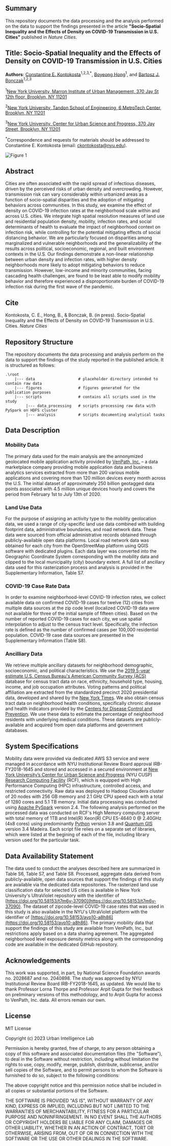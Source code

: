 ## Summary
This repository documents the data processing and the analysis performed on the data to support the findings presented in the article **"Socio-Spatial Inequality and the Effects of Density on COVID-19 Transmission in U.S. Cities"** published in *Nature Cities*.

## Title: Socio-Spatial Inequality and the Effects of Density on COVID-19 Transmission in U.S. Cities

**Authors**: [Constantine E. Kontokosta](https://marroninstitute.nyu.edu/people/constantine-kontokosta)<sup>1,2,3,*</sup>, [Boyeong Hong](https://marroninstitute.nyu.edu/people/boyeong-hong)<sup>1</sup>, and [Bartosz J. Bonczak](https://marroninstitute.nyu.edu/people/bartosz-bonczak)<sup>1,2,3</sup>

<sup>1</sup>[New York University, Marron Institute of Urban Management, 370 Jay St 12th floor, Brooklyn, NY 11201](https://marroninstitute.nyu.edu/)

<sup>2</sup>[New York University, Tandon School of Engineering, 6 MetroTech Center, Brooklyn, NY 11201](https://engineering.nyu.edu)

<sup>3</sup>[New York University, Center for Urban Science and Progress, 370 Jay Street, Brooklyn, NY 11201](https://cusp.nyu.edu/)

<sup>*</sup>Correspondence and requests for materials should be addressed to Constantine E. Kontokosta (email: <ckontokosta@nyu.edu>).

![Figure 1](https://github.com/UrbanIntelligenceLab/neighborhood-density-mitigating-behavior-and-the-inequality-of-covid-19-transmission-in-us-cities/blob/main/figure1.png?raw=true)

## Abstract
Cities are often associated with the rapid spread of infectious diseases, driven by the perceived risks of urban density and overcrowding. However, transmission risk can vary considerably within urbanized areas as a function of socio-spatial disparities and the adoption of mitigating behaviors across communities. In this study, we examine the effect of density on COVID-19 infection rates at the neighborhood scale within and across U.S. cities. We integrate high spatial resolution measures of land use and residential population density, mobility, infection rates, and social determinants of health to evaluate the impact of neighborhood context on infection risk, while controlling for the potential mitigating effects of social distancing behavior. We are particularly focused on disparities among marginalized and vulnerable neighborhoods and the generalizability of the results across political, socioeconomic, regional, and built environment contexts in the U.S. Our findings demonstrate a non-linear relationship between urban density and infection rates, with higher density neighborhoods more likely to adopt mitigating behaviors to reduce transmission. However, low-income and minority communities, facing cascading health challenges, are found to be least able to modify mobility behavior and therefore experienced a disproportionate burden of COVID-19 infection risk during the first wave of the pandemic.

## Cite
Kontokosta, C. E., Hong, B., & Bonczak, B. (in press). Socio-Spatial Inequality and the Effects of Density on COVID-19 Transmission in U.S. Cities. *Nature Cities*

## Repository Structure
The repository documents the data processing and analysis perform on the data to support the findings of the study reported in the published article. It is structured as follows:

```
.\root
    |--- data                   # placeholder directory intended to contain raw data
    |--- figures                # figures generated for the publication purposes
    |--- scripts                # contains all scripts used in the study 
         |--- data_processing   # scripts processing raw data with PySpark on HDFS cluster
         |--- analysis          # scripts documenting analytical tasks
```

## Data Description

### Mobility Data
The primary data used for the main analysis are the annonymized geolocated mobile application activity provided by [VenPath, Inc.](https://www.venpath.net/) – a data marketplace company providing mobile application data and business analytics services extracted from more than 200 various mobile applications and covering more than 120 million devices every month across the U.S. The initial dataset of approximately 250 billion geotagged data points associated with 4.5 million unique devices hourly and covers the period from February 1st to July 13th of 2020.

### Land Use Data
For the purpose of assigning an activity type to the mobility geolocation data, we used a range of city-specific land use data combined with building footprint data, administrative boundaries, and road network data. These data were sourced from official administrative records obtained through publicly-available open data platforms. Local road network data was obtained for each city from the OpenStreetMap platform using QGIS software with dedicated plugins. Each data layer was converted into the Geographic Coordinate System corresponding with the mobility data and clipped to the local municipality (city) boundary extent. A full list of ancillary data used for this rasterization process and analysis is provided in the Supplementary Information, Table S7.

### COVID-19 Case Rate Data
In order to examine neighborhood-level COVID-19 infection rates, we collect available data on confirmed COVID-19 cases for twelve (12) cities from multiple data sources at the zip code level (localized COVID-19 data were not available for three of the initial sample of fifteen cities). Based on the number of reported COVID-19 cases for each city, we use spatial interpolation to adjust to the census tract level. Specifically, the infection rate is defined as the number of confirmed cases per 100,000 residential population. COVID-19 case data sources are presented in the Supplementary Information (Table S8). 

### Ancilliary Data
We retrieve multiple ancillary datasets for neighborhood demographic, socioeconomic, and political characteristics. We use the [2019 5-year estimate U.S. Census Bureau's American Community Survey (ACS)](https://www.census.gov/programs-surveys/acs/technical-documentation/table-and-geography-changes/2019/5-year.html) database for census tract data on race, ethnicity, household type, housing, income, and job occupation attributes. Voting patterns and political affiliation are extracted from the standardized precinct 2020 presidential data, developed and shared by the [New York Times](https://github.com/TheUpshot/presidential-precinct-map-2020). We also obtain census tract data on neighborhood health conditions, specifically chronic disease and health indicators provided by the [Centers for Disease Control and Prevention](https://chronicdata.cdc.gov/500-Cities-Places/PLACES-Local-Data-for-Better-Health-Census-Tract-D/cwsq-ngmh). We use these data to estimate the percentage of neighborhood residents with underlying medical conditions. These datasets are publicly-available and acquired from open data platforms and government databases. 

## System Specifications
Mobility data were provided via dedicated AWS S3 service and were managed in accordance with NYU Institutional Review Board approval IRB-FY2018-1645 and stored and accessed in a secured environment at [New York University’s Center for Urban Science and Progress](cusp.nyu.edu) (NYU CUSP) [Research Computing Facility](https://datahub.cusp.nyu.edu/) (RCF), which is equipped with High Performance Computing (HPC) infrastructure, controlled access, and restricted connectivity. Raw data was deployed to Hadoop Cloudera cluster of 20 nodes with 256 GB memory and 2.1 GHz CPU speed each with a total of 1280 cores and 5.1 TB memory. Initial data processing was conducted using [Apache PySpark](https://spark.apache.org/docs/latest/api/python/index.html) version 2.4. The following analysis performed on the processed data was conducted on RCF's High Memory computing server with total memory of 1TB and Intel(R) Xeon(R) CPU E5-4640 0 @ 2.40GHz (4x8 cores) using predominantly [Python](https://www.python.org/) version 3.8 and [Quantum GIS](https://www.qgis.org/en/site/index.html) version 3.4 Madeira. Each script file relies on a separate set of libraries, which were listed at the begining of each of the file, including library version used for the particular task.

## Data Availability Statement
The data used to conduct the analyses described here are summarized in Table S6, Table S7, and Table S8. Processed, aggregate data derived from publicly-available, open data sources that support the findings of this study are available via the dedicated data repositories. The rasterized land use classification data for selected US cities is available in New York University's UltraViolet repository with the identifier of [https://doi.org/10.58153/t7m6v-37090](https://doi.org/10.58153/t7m6v-37090). The dataset of zipcode-level COVID-19 case rates that was used in this study is also available in the NYU's UltraViolet platform with the identifier of [https://doi.org/10.58153/avp10-a8h86](https://doi.org/10.58153/avp10-a8h86). The primary mobility data that support the findings of this study are available from VenPath, Inc., but restrictions apply based on a data sharing agreement. The aggregated neighborhood level exposure density metrics along with the corresponding code are available in the dedicated GitHub repository.

## Acknowledgements
This work was supported, in part, by National Science Foundation awards no. 2028687 and no. 2040898. The study was approved by NYU Institutional Review Board IRB-FY2018-1645, as updated. We would like to thank Professor Lorna Thorpe and Professor Arpit Gupta for their feedback on preliminary versions of this methodology, and to Arpit Gupta for access to VenPath, Inc. data. All errors remain our own.

## License

MIT License

Copyright (c) 2023 Urban Intelligence Lab

Permission is hereby granted, free of charge, to any person obtaining a copy
of this software and associated documentation files (the "Software"), to deal
in the Software without restriction, including without limitation the rights
to use, copy, modify, merge, publish, distribute, sublicense, and/or sell
copies of the Software, and to permit persons to whom the Software is
furnished to do so, subject to the following conditions:

The above copyright notice and this permission notice shall be included in all
copies or substantial portions of the Software.

THE SOFTWARE IS PROVIDED "AS IS", WITHOUT WARRANTY OF ANY KIND, EXPRESS OR
IMPLIED, INCLUDING BUT NOT LIMITED TO THE WARRANTIES OF MERCHANTABILITY,
FITNESS FOR A PARTICULAR PURPOSE AND NONINFRINGEMENT. IN NO EVENT SHALL THE
AUTHORS OR COPYRIGHT HOLDERS BE LIABLE FOR ANY CLAIM, DAMAGES OR OTHER
LIABILITY, WHETHER IN AN ACTION OF CONTRACT, TORT OR OTHERWISE, ARISING FROM,
OUT OF OR IN CONNECTION WITH THE SOFTWARE OR THE USE OR OTHER DEALINGS IN THE
SOFTWARE.
